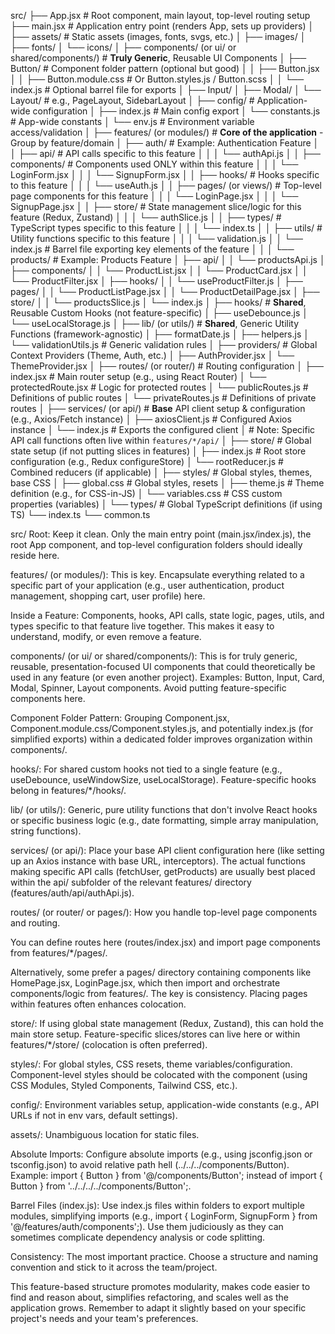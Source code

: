 src/
├── App.jsx                     # Root component, main layout, top-level routing setup
├── main.jsx                    # Application entry point (renders App, sets up providers)
│
├── assets/                     # Static assets (images, fonts, svgs, etc.)
│   ├── images/
│   ├── fonts/
│   └── icons/
│
├── components/ (or ui/ or shared/components/) # **Truly Generic**, Reusable UI Components
│   ├── Button/                 # Component folder pattern (optional but good)
│   │   ├── Button.jsx
│   │   ├── Button.module.css   # Or Button.styles.js / Button.scss
│   │   └── index.js            # Optional barrel file for exports
│   ├── Input/
│   ├── Modal/
│   └── Layout/                 # e.g., PageLayout, SidebarLayout
│
├── config/                     # Application-wide configuration
│   ├── index.js                # Main config export
│   └── constants.js            # App-wide constants
│   └── env.js                  # Environment variable access/validation
│
├── features/ (or modules/)     # **Core of the application** - Group by feature/domain
│   ├── auth/                   # Example: Authentication Feature
│   │   ├── api/                # API calls specific to this feature
│   │   │   └── authApi.js
│   │   ├── components/         # Components used ONLY within this feature
│   │   │   └── LoginForm.jsx
│   │   │   └── SignupForm.jsx
│   │   ├── hooks/              # Hooks specific to this feature
│   │   │   └── useAuth.js
│   │   ├── pages/ (or views/)  # Top-level page components for this feature
│   │   │   └── LoginPage.jsx
│   │   │   └── SignupPage.jsx
│   │   ├── store/              # State management slice/logic for this feature (Redux, Zustand)
│   │   │   └── authSlice.js
│   │   ├── types/              # TypeScript types specific to this feature
│   │   │   └── index.ts
│   │   ├── utils/              # Utility functions specific to this feature
│   │   │   └── validation.js
│   │   └── index.js            # Barrel file exporting key elements of the feature
│   │
│   └── products/               # Example: Products Feature
│       ├── api/
│       │   └── productsApi.js
│       ├── components/
│       │   └── ProductList.jsx
│       │   └── ProductCard.jsx
│       │   └── ProductFilter.jsx
│       ├── hooks/
│       │   └── useProductFilter.js
│       ├── pages/
│       │   └── ProductListPage.jsx
│       │   └── ProductDetailPage.jsx
│       ├── store/
│       │   └── productsSlice.js
│       └── index.js
│
├── hooks/                      # **Shared**, Reusable Custom Hooks (not feature-specific)
│   ├── useDebounce.js
│   └── useLocalStorage.js
│
├── lib/ (or utils/)            # **Shared**, Generic Utility Functions (framework-agnostic)
│   ├── formatDate.js
│   ├── helpers.js
│   └── validationUtils.js      # Generic validation rules
│
├── providers/                  # Global Context Providers (Theme, Auth, etc.)
│   ├── AuthProvider.jsx
│   └── ThemeProvider.jsx
│
├── routes/ (or router/)        # Routing configuration
│   ├── index.jsx               # Main router setup (e.g., using React Router)
│   └── protectedRoute.jsx      # Logic for protected routes
│   └── publicRoutes.js         # Definitions of public routes
│   └── privateRoutes.js        # Definitions of private routes
│
├── services/ (or api/)         # **Base** API client setup & configuration (e.g., Axios/Fetch instance)
│   ├── axiosClient.js          # Configured Axios instance
│   └── index.js                # Exports the configured client
│   # Note: Specific API call functions often live within `features/*/api/`
│
├── store/                      # Global state setup (if not putting slices in features)
│   ├── index.js                # Root store configuration (e.g., Redux configureStore)
│   └── rootReducer.js          # Combined reducers (if applicable)
│
├── styles/                     # Global styles, themes, base CSS
│   ├── global.css              # Global styles, resets
│   ├── theme.js                # Theme definition (e.g., for CSS-in-JS)
│   └── variables.css           # CSS custom properties (variables)
│
└── types/                      # Global TypeScript definitions (if using TS)
    └── index.ts
    └── common.ts



src/ Root: Keep it clean. Only the main entry point (main.jsx/index.js), the root App component, and top-level configuration folders should ideally reside here.

features/ (or modules/): This is key. Encapsulate everything related to a specific part of your application (e.g., user authentication, product management, shopping cart, user profile) here.

Inside a Feature: Components, hooks, API calls, state logic, pages, utils, and types specific to that feature live together. This makes it easy to understand, modify, or even remove a feature.

components/ (or ui/ or shared/components/): This is for truly generic, reusable, presentation-focused UI components that could theoretically be used in any feature (or even another project). Examples: Button, Input, Card, Modal, Spinner, Layout components. Avoid putting feature-specific components here.

Component Folder Pattern: Grouping Component.jsx, Component.module.css/Component.styles.js, and potentially index.js (for simplified exports) within a dedicated folder improves organization within components/.

hooks/: For shared custom hooks not tied to a single feature (e.g., useDebounce, useWindowSize, useLocalStorage). Feature-specific hooks belong in features/*/hooks/.

lib/ (or utils/): Generic, pure utility functions that don't involve React hooks or specific business logic (e.g., date formatting, simple array manipulation, string functions).

services/ (or api/): Place your base API client configuration here (like setting up an Axios instance with base URL, interceptors). The actual functions making specific API calls (fetchUser, getProducts) are usually best placed within the api/ subfolder of the relevant features/ directory (features/auth/api/authApi.js).

routes/ (or router/ or pages/): How you handle top-level page components and routing.

You can define routes here (routes/index.jsx) and import page components from features/*/pages/.

Alternatively, some prefer a pages/ directory containing components like HomePage.jsx, LoginPage.jsx, which then import and orchestrate components/logic from features/. The key is consistency. Placing pages within features often enhances colocation.

store/: If using global state management (Redux, Zustand), this can hold the main store setup. Feature-specific slices/stores can live here or within features/*/store/ (colocation is often preferred).

styles/: For global styles, CSS resets, theme variables/configuration. Component-level styles should be colocated with the component (using CSS Modules, Styled Components, Tailwind CSS, etc.).

config/: Environment variables setup, application-wide constants (e.g., API URLs if not in env vars, default settings).

assets/: Unambiguous location for static files.

Absolute Imports: Configure absolute imports (e.g., using jsconfig.json or tsconfig.json) to avoid relative path hell (../../../components/Button). Example: import { Button } from '@/components/Button'; instead of import { Button } from '../../../../components/Button';.

Barrel Files (index.js): Use index.js files within folders to export multiple modules, simplifying imports (e.g., import { LoginForm, SignupForm } from '@/features/auth/components';). Use them judiciously as they can sometimes complicate dependency analysis or code splitting.

Consistency: The most important practice. Choose a structure and naming convention and stick to it across the team/project.

This feature-based structure promotes modularity, makes code easier to find and reason about, simplifies refactoring, and scales well as the application grows. Remember to adapt it slightly based on your specific project's needs and your team's preferences.